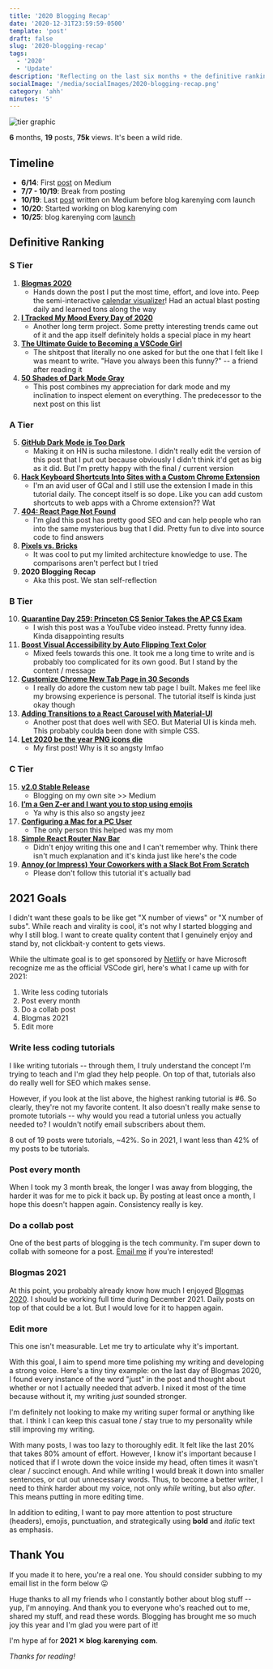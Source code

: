 ```yaml
---
title: '2020 Blogging Recap'
date: '2020-12-31T23:59:59-0500'
template: 'post'
draft: false
slug: '2020-blogging-recap'
tags:
  - '2020'
  - 'Update'
description: 'Reflecting on the last six months + the definitive ranking of my posts'
socialImage: '/media/socialImages/2020-blogging-recap.png'
category: 'ahh'
minutes: '5'
---
```


![tier graphic](/media/socialImages/2020-blogging-recap.png)

**6** months, **19** posts, **75k** views. It's been a wild ride.

## Timeline

- **6/14**: First [post](https://medium.com/frontend-digest/let-2020-be-the-year-png-icons-die-aeb898263180?source=friends_link&sk=d48411e6b94be910e63410e8244ea887) on Medium
- **7/7 - 10/19**: Break from posting
- **10/19**: Last [post](https://codeburst.io/customize-chrome-new-tab-page-in-30-seconds-a209568957b2?source=friends_link&sk=d3f97e8f6722aaa50ddcfe87bed11681) written on Medium before blog<span style="color:#ff7c7c">.</span>karenying<span style="color:#8deaff">.</span>com launch
- **10/20**: Started working on blog<span style="color:#ff7c7c">.</span>karenying<span style="color:#8deaff">.</span>com
- **10/25**: blog<span style="color:#ff7c7c">.</span>karenying<span style="color:#8deaff">.</span>com [launch](https://blog.karenying.com/posts/v2-0-stable-release)

## Definitive Ranking

### S Tier

1. [**Blogmas 2020**](https://blog.karenying.com/posts/blogmas-2020)
   - Hands down the post I put the most time, effort, and love into. Peep the semi-interactive [calendar visualizer](https://www.blogmas.karenying.com/)! Had an actual blast posting daily and learned tons along the way
2. [**I Tracked My Mood Every Day of 2020**]()
   - Another long term project. Some pretty interesting trends came out of it and the app itself definitely holds a special place in my heart
3. [**The Ultimate Guide to Becoming a VSCode Girl**](https://blog.karenying.com/posts/vscode-girl)
   - The shitpost that literally no one asked for but the one that I felt like I was meant to write. "Have you always been this funny?" -- a friend after reading it
4. [**50 Shades of Dark Mode Gray**](https://blog.karenying.com/posts/50-shades-of-dark-mode-gray)
   - This post combines my appreciation for dark mode and my inclination to inspect element on everything. The predecessor to the next post on this list

### A Tier

5. [**GitHub Dark Mode is Too Dark**](https://blog.karenying.com/posts/github-darkmode-sucks)
   - Making it on HN is sucha milestone. I didn't really edit the version of this post that I put out because obviously I didn't think it'd get as big as it did. But I'm pretty happy with the final / current version
6. [**Hack Keyboard Shortcuts Into Sites with a Custom Chrome Extension**](https://blog.karenying.com/posts/hack-keyboard-shortcuts-into-sites-with-a-custom-chrome-extension)
   - I'm an avid user of GCal and I still use the extension I made in this tutorial daily. The concept itself is so dope. Like you can add custom shortcuts to web apps with a Chrome extension?? Wat
7. [**404: React Page Not Found**](https://blog.karenying.com/posts/404-react-page-not-found)
   - I'm glad this post has pretty good SEO and can help people who ran into the same mysterious bug that I did. Pretty fun to dive into source code to find answers
8. [**Pixels vs. Bricks**](https://blog.karenying.com/posts/pixels-vs-bricks)
   - It was cool to put my limited architecture knowledge to use. The comparisons aren't perfect but I tried
9. **2020 Blogging Recap**
   - Aka this post. We stan self-reflection

### B Tier

10. [**Quarantine Day 259: Princeton CS Senior Takes the AP CS Exam**](https://blog.karenying.com/posts/ap-cs-exam)
    - I wish this post was a YouTube video instead. Pretty funny idea. Kinda disappointing results
11. [**Boost Visual Accessibility by Auto Flipping Text Color**](https://blog.karenying.com/posts/boost-visual-accessibility-by-auto-flipping-text-color)
    - Mixed feels towards this one. It took me a long time to write and is probably too complicated for its own good. But I stand by the content / message
12. [**Customize Chrome New Tab Page in 30 Seconds**](https://blog.karenying.com/posts/customize-chrome-new-tab-page-in-30-seconds)
    - I really do adore the custom new tab page I built. Makes me feel like my browsing experience is personal. The tutorial itself is kinda just okay though
13. [**Adding Transitions to a React Carousel with Material-UI**](https://blog.karenying.com/posts/adding-transitions-to-a-react-carousel-with-material-ui)
    - Another post that does well with SEO. But Material UI is kinda meh. This probably coulda been done with simple CSS.
14. [**Let 2020 be the year PNG icons die**](https://blog.karenying.com/posts/let-2020-be-the-year-png-icons-die)
    - My first post! Why is it so angsty lmfao

### C Tier

15. [**v2.0 Stable Release**](https://blog.karenying.com/posts/v2-0-stable-release)
    - Blogging on my own site >> Medium
16. [**I’m a Gen Z-er and I want you to stop using emojis**](https://blog.karenying.com/posts/i%E2%80%99m-a-gen-z-er-and-i-want-you-to-stop-using-emojis)
    - Ya why is this also so angsty jeez
17. [**Configuring a Mac for a PC User**](https://blog.karenying.com/posts/configuring-a-mac-for-a-pc-user)
    - The only person this helped was my mom
18. [**Simple React Router Nav Bar**](https://blog.karenying.com/posts/nav-bar-with-dots)
    - Didn't enjoy writing this one and I can't remember why. Think there isn't much explanation and it's kinda just like here's the code
19. [**Annoy (or Impress) Your Coworkers with a Slack Bot From Scratch**](https://blog.karenying.com/posts/annoy-or-impress-your-coworkers-with-a-slack-bot-from-scratch)
    - Please don't follow this tutorial it's actually bad

## 2021 Goals

I didn't want these goals to be like get "X number of views" or "X number of subs". While reach and virality is cool, it's not why I started blogging and why I still blog. I want to create quality content that I genuinely enjoy and stand by, not clickbait-y content to gets views.

While the ultimate goal is to get sponsored by [Netlify](https://www.netlify.com/) or have Microsoft recognize me as the official VSCode girl, here's what I came up with for 2021:

1. Write less coding tutorials
2. Post every month
3. Do a collab post
4. Blogmas 2021
5. Edit more

### Write less coding tutorials

I like writing tutorials -- through them, I truly understand the concept I'm trying to teach and I'm glad they help people. On top of that, tutorials also do really well for SEO which makes sense.

However, if you look at the list above, the highest ranking tutorial is #6. So clearly, they're not my favorite content. It also doesn't really make sense to promote tutorials -- why would you read a tutorial unless you actually needed to? I wouldn't notify email subscribers about them.

8 out of 19 posts were tutorials, ~42%. So in 2021, I want less than 42% of my posts to be tutorials.

### Post every month

When I took my 3 month break, the longer I was away from blogging, the harder it was for me to pick it back up. By posting at least once a month, I hope this doesn't happen again. Consistency really is key.

### Do a collab post

One of the best parts of blogging is the tech community. I'm super down to collab with someone for a post. [Email me](mailto:karenying7@gmail.com) if you're interested!

### Blogmas 2021

At this point, you probably already know how much I enjoyed [Blogmas 2020](https://blog.karenying.com/posts/blogmas-2020). I should be working full time during December 2021. Daily posts on top of that could be a lot. But I would love for it to happen again.

### Edit more

This one isn't measurable. Let me try to articulate why it's important.

With this goal, I aim to spend more time polishing my writing and developing a strong voice. Here's a tiny tiny example: on the last day of Blogmas 2020, I found every instance of the word "just" in the post and thought about whether or not I actually needed that adverb. I nixed it most of the time because without it, my writing _just_ sounded stronger.

I'm definitely not looking to make my writing super formal or anything like that. I think I can keep this casual tone / stay true to my personality while still improving my writing.

With many posts, I was too lazy to thoroughly edit. It felt like the last 20% that takes 80% amount of effort. However, I know it's important because I noticed that if I wrote down the voice inside my head, often times it wasn't clear / succinct enough. And while writing I would break it down into smaller sentences, or cut out unnecessary words. Thus, to become a better writer, I need to think harder about my voice, not only _while_ writing, but also _after_. This means putting in more editing time.

In addition to editing, I want to pay more attention to post structure (headers), emojis, punctuation, and strategically using **bold** and _italic_ text as emphasis.

## Thank You

If you made it to here, you're a real one. You should consider subbing to my email list in the form below 😛

Huge thanks to all my friends who I constantly bother about blog stuff -- yup, I'm annoying. And thank you to everyone who's reached out to me, shared my stuff, and read these words. Blogging has brought me so much joy this year and I'm glad you were part of it!

I'm hype af for **2021 ✕ blog<span style="color:#ff7c7c">.</span>karenying<span style="color:#8deaff">.</span>com**.

_Thanks for reading!_
